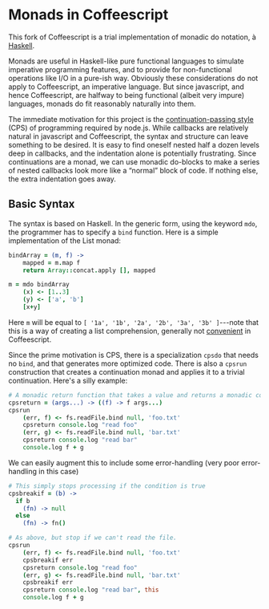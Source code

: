Monads in Coffeescript
======================

This fork of Coffeescript is a trial implementation of monadic do notation, &agrave; [Haskell](http://www.haskell.org/haskellwiki/Monads).

Monads are useful in Haskell-like pure functional languages to simulate imperative programming features, and to provide for non-functional operations
like I/O in a pure-ish way. Obviously these considerations do not apply to Coffeescript, an imperative language. But since javascript, and hence Coffeescript, are halfway to being functional (albeit very impure) languages, monads do fit reasonably naturally into them.

The immediate motivation for this project is the [continuation-passing style](http://en.wikipedia.org/wiki/Continuation-passing_style) (CPS) of programming required by node.js. While callbacks are relatively natural in javascript and Coffeescript, the syntax and structure can leave something to be desired. It is easy to find oneself nested half a dozen levels deep in callbacks, and the indentation alone is potentially frustrating. Since continuations are a monad, we can use monadic do-blocks to make a series of nested callbacks look more like a &ldquo;normal&rdquo; block of code. If nothing else, the extra indentation goes away.

Basic Syntax
------------

The syntax is based on Haskell. In the generic form, using the keyword `mdo`, the programmer has to specify a `bind` function. Here is a simple implementation of the List monad:

```coffeescript
bindArray = (m, f) ->
    mapped = m.map f
    return Array::concat.apply [], mapped

m = mdo bindArray
    (x) <- [1..3]
    (y) <- ['a', 'b']
    [x+y]
```

Here `m` will be equal to `[ '1a', '1b', '2a', '2b', '3a', '3b' ]`---note that this is a way of creating a list comprehension, generally not [convenient](http://brehaut.net/blog/2011/coffeescript_comprehensions) in Coffeescript.

Since the prime motivation is CPS, there is a specialization `cpsdo` that needs no `bind`, and that generates more optimized code. There is also a `cpsrun` construction that creates a continuation monad and applies it to a trivial continuation. Here's a silly example:

```coffeescript
# A monadic return function that takes a value and returns a monadic continuation-callar
cpsreturn = (args...) -> ((f) -> f args...)
cpsrun
    (err, f) <- fs.readFile.bind null, 'foo.txt'
    cpsreturn console.log "read foo"
    (err, g) <- fs.readFile.bind null, 'bar.txt'
    cpsreturn console.log "read bar"
    console.log f + g
```

We can easily augment this to include some error-handling (very poor error-handling in this case)

```coffeescript
# This simply stops processing if the condition is true
cpsbreakif = (b) -> 
  if b
    (fn) -> null
  else
    (fn) -> fn()

# As above, but stop if we can't read the file.
cpsrun
    (err, f) <- fs.readFile.bind null, 'foo.txt'
    cpsbreakif err
    cpsreturn console.log "read foo"
    (err, g) <- fs.readFile.bind null, 'bar.txt'
    cpsbreakif err
    cpsreturn console.log "read bar", this
    console.log f + g
```
